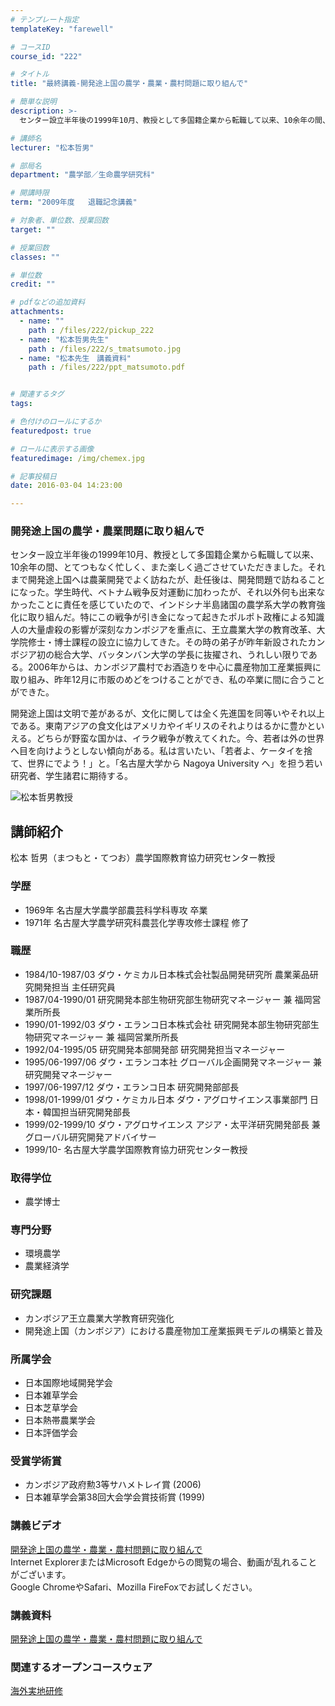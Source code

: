 ```yaml
---
# テンプレート指定
templateKey: "farewell"

# コースID
course_id: "222"

# タイトル
title: "最終講義-開発途上国の農学・農業・農村問題に取り組んで"

# 簡単な説明
description: >-
  センター設立半年後の1999年10月、教授として多国籍企業から転職して以来、10余年の間、とてつもなく忙しく、また楽しく過ごさせていただきました。それまで開発途上国へは農薬開発でよく訪ねたが、赴任...

# 講師名
lecturer: "松本哲男"

# 部局名
department: "農学部／生命農学研究科"

# 開講時限
term: "2009年度	退職記念講義"

# 対象者、単位数、授業回数
target: ""

# 授業回数
classes: ""

# 単位数
credit: ""

# pdfなどの追加資料
attachments: 
  - name: "" 
    path : /files/222/pickup_222
  - name: "松本哲男先生" 
    path : /files/222/s_tmatsumoto.jpg
  - name: "松本先生　講義資料" 
    path : /files/222/ppt_matsumoto.pdf


# 関連するタグ
tags:

# 色付けのロールにするか
featuredpost: true

# ロールに表示する画像
featuredimage: /img/chemex.jpg

# 記事投稿日
date: 2016-03-04 14:23:00

---
```

### 開発途上国の農学・農業問題に取り組んで

センター設立半年後の1999年10月、教授として多国籍企業から転職して以来、10余年の間、とてつもなく忙しく、また楽しく過ごさせていただきました。それまで開発途上国へは農薬開発でよく訪ねたが、赴任後は、開発問題で訪ねることになった。学生時代、ベトナム戦争反対運動に加わったが、それ以外何も出来なかったことに責任を感じていたので、インドシナ半島諸国の農学系大学の教育強化に取り組んだ。特にこの戦争が引き金になって起きたポルポト政権による知識人の大量虐殺の影響が深刻なカンボジアを重点に、王立農業大学の教育改革、大学院修士・博士課程の設立に協力してきた。その時の弟子が昨年新設されたカンボジア初の総合大学、バッタンバン大学の学長に抜擢され、うれしい限りである。2006年からは、カンボジア農村でお酒造りを中心に農産物加工産業振興に取り組み、昨年12月に市販のめどをつけることができ、私の卒業に間に合うことができた。 

開発途上国は文明で差があるが、文化に関しては全く先進国を同等いやそれ以上である。東南アジアの食文化はアメリカやイギリスのそれよりはるかに豊かといえる。どちらが野蛮な国かは、イラク戦争が教えてくれた。今、若者は外の世界へ目を向けようとしない傾向がある。私は言いたい、「若者よ、ケータイを捨て、世界にでよう！」と。「名古屋大学から Nagoya University へ」を担う若い研究者、学生諸君に期待する。

![松本哲男教授](/files/222/s_tmatsumoto.jpg) 
## 講師紹介

松本 哲男（まつもと・てつお）農学国際教育協力研究センター教授 

### 学歴

  * 1969年 名古屋大学農学部農芸科学科専攻 卒業
  * 1971年 名古屋大学農学研究科農芸化学専攻修士課程 修了

### 職歴

  * 1984/10-1987/03 ダウ・ケミカル日本株式会社製品開発研究所 農業薬品研究開発担当 主任研究員
  * 1987/04-1990/01 研究開発本部生物研究部生物研究マネージャー 兼 福岡営業所所長
  * 1990/01-1992/03 ダウ・エランコ日本株式会社 研究開発本部生物研究部生物研究マネージャー 兼 福岡営業所所長
  * 1992/04-1995/05 研究開発本部開発部 研究開発担当マネージャー
  * 1995/06-1997/06 ダウ・エランコ本社 グローバル企画開発マネージャー 兼 研究開発マネージャー
  * 1997/06-1997/12 ダウ・エランコ日本 研究開発部部長
  * 1998/01-1999/01 ダウ・ケミカル日本 ダウ・アグロサイエンス事業部門 日本・韓国担当研究開発部長
  * 1999/02-1999/10 ダウ・アグロサイエンス アジア・太平洋研究開発部長 兼 グローバル研究開発アドバイサー
  * 1999/10- 名古屋大学農学国際教育協力研究センター教授

### 取得学位

  * 農学博士

### 専門分野

  * 環境農学
  * 農業経済学

### 研究課題

  * カンボジア王立農業大学教育研究強化
  * 開発途上国（カンボジア）における農産物加工産業振興モデルの構築と普及

### 所属学会

  * 日本国際地域開発学会
  * 日本雑草学会
  * 日本芝草学会
  * 日本熱帯農業学会
  * 日本評価学会

### 受賞学術賞

  * カンボジア政府勲3等サハメトレイ賞 (2006)
  * 日本雑草学会第38回大会学会賞技術賞 (1999)
### 講義ビデオ

[開発途上国の農学・農業・農村問題に取り組んで](http://nuvideo.media.nagoya-u.ac.jp/embed/583c1e724b9a7f4228e4425f99cd68e9f3f0940a)  
Internet ExplorerまたはMicrosoft Edgeからの閲覧の場合、動画が乱れることがございます。  
Google ChromeやSafari、Mozilla FireFoxでお試しください。 

### 講義資料


[開発途上国の農学・農業・農村問題に取り組んで](/files/222/ppt_matsumoto.pdf) 

### 関連するオープンコースウェア

[海外実地研修](./index.php?lang=ja&mode=c&id=154&page_type=index)